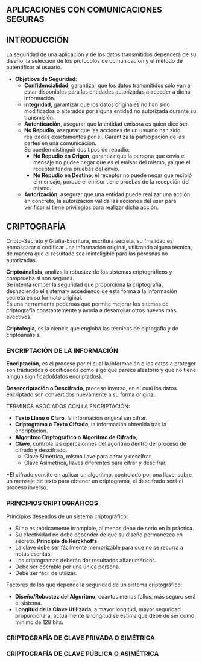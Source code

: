 ## APLICACIONES CON COMUNICACIONES SEGURAS
## INTRODUCCIÓN
La seguridad de una aplicación y de los datos transmitidos dependerá de su diseño, la selección de los protocolos de comunicacíon y el método de autentificar al usuario.
  
* **Objetiovs de Seguridad**:
  * **Confidencialidad**, garantizar que los datos transmitidos sólo van a estar disponibles para las entidades autorizadas a acceder a dicha información.
  * **Integridad**, garantizar que los datos originales no han sido modificados o alterados por alguna entidad no autorizada durante su transmisión.
  * **Autenticación**, asegurar que la entidad emisora es quien dice ser.
  * **No Repudio**, asegurar que las acciones de un usuario han sido realizadas exactamentes por él. Garantiza la participación de las partes en una comunicación.  
  Se pueden distinguir dos tipos de repudio:
    * **No Repudio en Origen**, garantiza que la persona que envia el mensaje no pudee negar que es el emisor del mismo, ya que el receptor tendra pruebas del envío.
    * **No Repudio en Destino**, el receptor no puede negar que recibió el mensaje, porque el emisor tiene pruebas de la recepción del mismo.
  * **Autorización**, asegurar que una entidad puede realizar una acción en concreto, la autorización valida las acciones del user para verificar si tiene privilegios para realizar dicha acción.
 

## CRIPTOGRAFÍA
Cripto-Secreto y Grafia-Escritura, escritura secreta, su finalidad es enmascarar o codificar una información original, utilizando alguna técnica, de manera que el resultado sea ininteligible para las perosnas no autorizadas.
  
**Criptoánalisis**, analiza la robustez de los sistemas criptográficos y comprueba si son seguros.  
Se intenta romper la seguridad que proporciona la criptografía, deshaciendo el sistema y accediendo de esta forma a la información secreta en su formato original.  
Es una herramienta poderoas que permite mejorar los sitemas de criptografía constantemente y ayuda a desarrollar otros nuevos más evectivos.  
  
**Criptologia**, es la ciencia que engloba las técnicas de ciptogafía y de criptoanálisis.
  
### ENCRIPTACIÓN DE LA INFORMACIÓN
**Encriptación**, es el proceso por el cual la información o los datos a proteger son traducidos o codificados como algo que parece aleatorio y que no tiene ningún significado(datos encriptados).
  
**Desencriptación o Descifrado**, proceso inverso, en el cual los datos encriptado son convertidos nuevamente a su forma original.
  
TERMINOS ASOCIADOS CON LA ENCRIPTACIÓN:
  - **Texto Llano o Claro**, la información original sin cifrar.
  - **Criptograma o Texto Cifrado**, la información obtenida tras la encriptación.
  - **Algoritmo Criptográfico o Algoritmo de Cifrado**,
  - **Clave**, controla las opercaionnes del agoritmo dentro del proceso de cifrado y descifrado.
    - Clave Simétrica, misma llave para cifrar y descifrar.
    - Clave Asimétrica, llaves diferentes para cifrar y descifrar.
  
*El cifrado consite en aplicar un algoritmo, controlado por una llave, sobre un mensaje de texto para obtener un criptograma, el descifrado será el proceso inverso.


### PRINCIPIOS CRIPTOGRÁFICOS
Principios deseados de un sistema criptográfico:
  - Si no es teóricamente irrompible, al menos debe de serlo en la práctica.
  - Su efectividad no debe depender de que su diseño permanezca en secreto. **Principio de Kerckhoffs**
  - La clave debe ser fácilmente memorizable para que no se recurra a notas escritas.
  - Los criptogramas deberán dar resultados alfanuméricos.
  - Debe ser operable por una única persona.
  - Debe ser fácil de utilizar.
  
Factores de los que depende la seguridad de un sistema criptográfico:
  - **Diseño/Robustez del Algoritmo**, cuantos menos fallos, más seguro será el sistema.
  - **Longitud de la Clave Utilizada**, a mayor longitud, mayor seguridad proporcionará, actualmente la longitud se estima que debe de ser como mínimo de 128 bits.

   
### CRIPTOGRAFÍA DE CLAVE PRIVADA O SIMÉTRICA
### CRIPTOGRAFÍA DE CLAVE PÚBLICA O ASIMÉTRICA
















